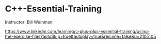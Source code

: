 # C++-Essential-Training

Instructor: Bill Weinman

https://www.linkedin.com/learning/c-plus-plus-essential-training/using-the-exercise-files?autoSkip=true&autoplay=true&resume=false&u=2105105